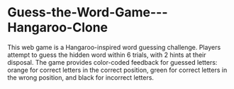 # Guess-the-Word-Game---Hangaroo-Clone
This web game is a Hangaroo-inspired word guessing challenge. Players attempt to guess the hidden word within 6 trials, with 2 hints at their disposal. The game provides color-coded feedback for guessed letters: orange for correct letters in the correct position, green for correct letters in the wrong position, and black for incorrect letters.

